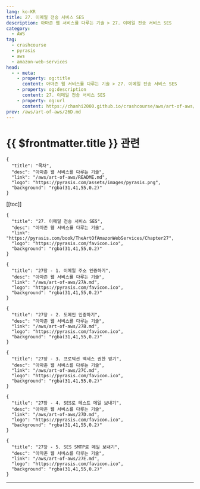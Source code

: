 ```yaml
---
lang: ko-KR
title: 27. 이메일 전송 서비스 SES
description: 아마존 웹 서비스를 다루는 기술 > 27. 이메일 전송 서비스 SES
category:
  - AWS
tag: 
  - crashcourse
  - pyrasis
  - aws 
  - amazon-web-services
head:
  - - meta:
    - property: og:title
      content: 아마존 웹 서비스를 다루는 기술 > 27. 이메일 전송 서비스 SES
    - property: og:description
      content: 27. 이메일 전송 서비스 SES
    - property: og:url
      content: https://chanhi2000.github.io/crashcourse/aws/art-of-aws/27.html
prev: /aws/art-of-aws/26D.md
---
```


# {{ $frontmatter.title }} 관련

```component VPCard
{
  "title": "목차",
  "desc": "아마존 웹 서비스를 다루는 기술",
  "link": "/aws/art-of-aws/README.md",
  "logo": "https://pyrasis.com/assets/images/pyrasis.png",
  "background": "rgba(31,41,55,0.2)"
}
```

[[toc]]

```component VPCard
{
  "title": "27. 이메일 전송 서비스 SES",
  "desc": "아마존 웹 서비스를 다루는 기술",
  "link": "https://pyrasis.com/book/TheArtOfAmazonWebServices/Chapter27",
  "logo": "https://pyrasis.com/favicon.ico",
  "background": "rgba(31,41,55,0.2)"
}
```

<!-- TODO: 작성 -->

```component VPCard
{
  "title": "27장 - 1. 이메일 주소 인증하기",
  "desc": "아마존 웹 서비스를 다루는 기술",
  "link": "/aws/art-of-aws/27A.md",
  "logo": "https://pyrasis.com/favicon.ico",
  "background": "rgba(31,41,55,0.2)"
}
```

```component VPCard
{
  "title": "27장 - 2. 도메인 인증하기",
  "desc": "아마존 웹 서비스를 다루는 기술",
  "link": "/aws/art-of-aws/27B.md",
  "logo": "https://pyrasis.com/favicon.ico",
  "background": "rgba(31,41,55,0.2)"
}
```

```component VPCard
{
  "title": "27장 - 3. 프로덕션 액세스 권한 얻기",
  "desc": "아마존 웹 서비스를 다루는 기술",
  "link": "/aws/art-of-aws/27C.md",
  "logo": "https://pyrasis.com/favicon.ico",
  "background": "rgba(31,41,55,0.2)"
}
```

```component VPCard
{
  "title": "27장 - 4. SES로 테스트 메일 보내기",
  "desc": "아마존 웹 서비스를 다루는 기술",
  "link": "/aws/art-of-aws/27D.md",
  "logo": "https://pyrasis.com/favicon.ico",
  "background": "rgba(31,41,55,0.2)"
}
```

```component VPCard
{
  "title": "27장 - 5. SES SMTP로 메일 보내기",
  "desc": "아마존 웹 서비스를 다루는 기술",
  "link": "/aws/art-of-aws/27E.md",
  "logo": "https://pyrasis.com/favicon.ico",
  "background": "rgba(31,41,55,0.2)"
}
```

---

<TagLinks />